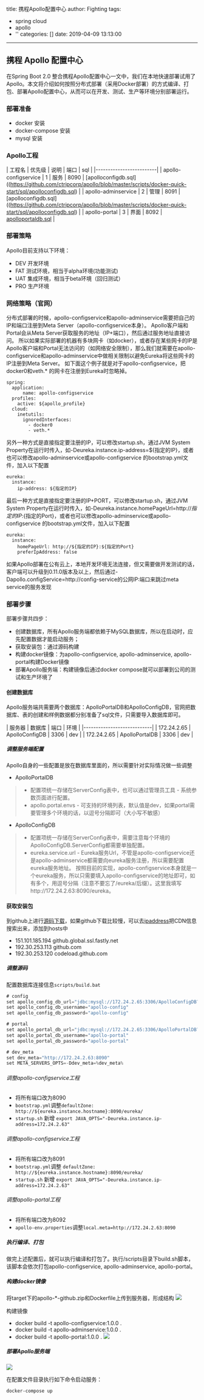 title: 携程Apollo配置中心
author: Fighting
tags:
  - spring cloud
  - apollo
  - ''
categories: []
date: 2019-04-09 13:13:00
---
## 携程 Apollo 配置中心

在Spring Boot 2.0 整合携程Apollo配置中心一文中，我们在本地快速部署试用了Apollo。本文将介绍如何按照分布式部署（采用Docker部署）的方式编译、打包、部署Apollo配置中心，从而可以在开发、测试、生产等环境分别部署运行。

### 部署准备
- docker 安装
- docker-compose 安装
- mysql 安装

### Apollo工程

| 工程名 | 优先级 | 说明 | 端口 | sql |
|-------------------------|
| apollo-configservice | 1 | 服务 | 8090 | [apolloconfigdb.sql]((https://github.com/ctripcorp/apollo/blob/master/scripts/docker-quick-start/sql/apolloconfigdb.sql) |
| apollo-adminservice | 2 | 管理 | 8091 | [apolloconfigdb.sql]((https://github.com/ctripcorp/apollo/blob/master/scripts/docker-quick-start/sql/apolloconfigdb.sql) |
| apollo-portal | 3 | 界面 | 8092 | [apolloportaldb.sql](https://github.com/ctripcorp/apollo/blob/master/scripts/docker-quick-start/sql/apolloportaldb.sql) |

<!-- more -->


### 部署策略
Apollo目前支持以下环境：
- DEV 开发环境
- FAT 测试环境，相当于alpha环境(功能测试)
- UAT 集成环境，相当于beta环境（回归测试）
- PRO 生产环境

### 网络策略（官网）
分布式部署的时候，apollo-configservice和apollo-adminservice需要把自己的IP和端口注册到Meta Server（apollo-configservice本身）。
Apollo客户端和Portal会从Meta Server获取服务的地址（IP+端口），然后通过服务地址直接访问。
所以如果实际部署的机器有多块网卡（如docker），或者存在某些网卡的IP是Apollo客户端和Portal无法访问的（如网络安全限制），那么我们就需要在apollo-configservice和apollo-adminservice中做相关限制以避免Eureka将这些网卡的IP注册到Meta Server。
如下面这个例子就是对于apollo-configservice，把docker0和veth.* 的网卡在注册到Eureka时忽略掉。

```shell
spring:
  application:
      name: apollo-configservice
  profiles:
    active: ${apollo_profile}
  cloud:
    inetutils:
      ignoredInterfaces:
        - docker0
        - veth.*
```

另外一种方式是直接指定要注册的IP，可以修改startup.sh，通过JVM System Property在运行时传入，如-Deureka.instance.ip-address=${指定的IP}，或者也可以修改apollo-adminservice或apollo-configservice 的bootstrap.yml文件，加入以下配置

```shell
eureka:
  instance:
    ip-address: ${指定的IP}
```

最后一种方式是直接指定要注册的IP+PORT，可以修改startup.sh，通过JVM System Property在运行时传入，如-Deureka.instance.homePageUrl=http://${指定的IP}:${指定的Port}，或者也可以修改apollo-adminservice或apollo-configservice 的bootstrap.yml文件，加入以下配置

```shell
eureka:
  instance:
    homePageUrl: http://${指定的IP}:${指定的Port}
    preferIpAddress: false
```

如果Apollo部署在公有云上，本地开发环境无法连接，但又需要做开发测试的话，客户端可以升级到0.11.0版本及以上，然后通过-Dapollo.configService=http://config-service的公网IP:端口来跳过meta service的服务发现

### 部署步骤
部署步骤共四步：

- 创建数据库，所有Apollo服务端都依赖于MySQL数据库，所以在启动时，应先配置数据才能启动服务；
- 获取安装包：通过源码构建
- 构建docker镜像：为apollo-configservice, apollo-adminservice, apollo-portal构建Docker镜像
- 部署Apollo服务端：构建镜像后通过docker compose就可以部署到公司的测试和生产环境了

#### 创建数据库

Apollo服务端共需要两个数据库：ApolloPortalDB和ApolloConfigDB，官网把数据库、表的创建和样例数据都分别准备了sql文件，只需要导入数据库即可。

| 服务器 | 数据库 | 端口 | 环境 |
|----------------------------|
| 172.24.2.65 | ApolloConfigDB | 3306 | dev |
| 172.24.2.65 | ApolloPortalDB | 3306 | dev |

#####  调整服务端配置
Apollo自身的一些配置是放在数据库里面的，所以需要针对实际情况做一些调整

- ApolloPortalDB
 > - 配置项统一存储在ServerConfig表中，也可以通过管理员工具 - 系统参数页面进行配置。
 > - apollo.portal.envs - 可支持的环境列表，默认值是dev，如果portal需要管理多个环境的话，以逗号分隔即可（大小写不敏感）

- ApolloConfigDB
 > - 配置项统一存储在ServerConfig表中，需要注意每个环境的ApolloConfigDB.ServerConfig都需要单独配置。
 > - eureka.service.url - Eureka服务Url，不管是apollo-configservice还是apollo-adminservice都需要向eureka服务注册，所以需要配置eureka服务地址。 按照目前的实现，apollo-configservice本身就是一个eureka服务，所以只需要填入apollo-configservice的地址即可，如有多个，用逗号分隔（注意不要忘了/eureka/后缀）。这里我填写http://172.24.2.63:8090/eureka。
 
#### 获取安装包
到github上进行[源码下载](https://github.com/ctripcorp/apollo)，如果github下载比较慢，可以去[ipaddress](https://www.ipaddress.com/)把CDN信息搜索出来，添加到hosts中
- 151.101.185.194 github.global.ssl.fastly.net 
- 192.30.253.113  github.com
- 192.30.253.120	codeload.github.com

##### 调整源码

配置数据库连接信息`scripts/build.bat`

```java
# config
set apollo_config_db_url="jdbc:mysql://172.24.2.65:3306/ApolloConfigDB?characterEncoding=utf8"
set apollo_config_db_username="apollo-config"
set apollo_config_db_password="apollo-config"

# portal
set apollo_portal_db_url="jdbc:mysql://172.24.2.65:3306/ApolloPortalDB?characterEncoding=utf8"
set apollo_portal_db_username="apollo-portal"
set apollo_portal_db_password="apollo-portal"

# dev_meta
set dev_meta="http://172.24.2.63:8090"
set META_SERVERS_OPTS=-Ddev_meta=%dev_meta%
```
###### 调整apollo-configservice工程
- 将所有端口改为8090
- `bootstrap.yml`调整`defaultZone: http://${eureka.instance.hostname}:8090/eureka/`
- `startup.sh` 新增 `export JAVA_OPTS="-Deureka.instance.ip-address=172.24.2.63"`

###### 调整apollo-configservice工程
- 将所有端口改为8091
- `bootstrap.yml`调整 `defaultZone: http://${eureka.instance.hostname}:8090/eureka/`
- `startup.sh` 新增 `export JAVA_OPTS="-Deureka.instance.ip-address=172.24.2.63"`

###### 调整apollo-portal工程
- 将所有端口改为8092
- `apollo-env.properties`调整`local.meta=http://172.24.2.63:8090`

##### 执行编译、打包
做完上述配置后，就可以执行编译和打包了。执行/scripts目录下build.sh脚本，该脚本会依次打包apollo-configservice, apollo-adminservice, apollo-portal。


##### 构建docker镜像
将target下的apollo-*-github.zip和Dockerfile上传到服务器，形成结构
![](https://zhouqi-blog.oss-cn-shenzhen.aliyuncs.com/img/apollo/1.png)

构建镜像
- docker build -t apollo-configservice:1.0.0 .
- docker build -t apollo-adminservice:1.0.0 .
- docker build -t apollo-portal:1.0.0 .
![](https://zhouqi-blog.oss-cn-shenzhen.aliyuncs.com/img/apollo/2.png)

##### 部署Apollo服务端
![](https://zhouqi-blog.oss-cn-shenzhen.aliyuncs.com/img/apollo/3.png)

在配置文件目录执行如下命令启动服务：
```shell
docker-compose up
```
